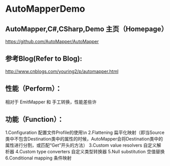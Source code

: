 # AutoMapperDemo
AutoMapper,C#,CSharp,Demo
主页（Homepage）
--------------------------------
https://github.com/AutoMapper/AutoMapper

参考Blog(Refer to Blog):
--------------------------------
http://www.cnblogs.com/youring2/p/automapper.html

性能（Perform）：
--------------------------------
相对于 EmitMapper 和 手工转换，性能差些许

功能（Function）：
--------------------------------
1.Configuration 配置文件Profile的使用\n
 2.Flattening 扁平化映射（即当Source类中不包含Destination类中的属性的时候，AutoMapper会将Destination类中的属性进行分割，或匹配“Get”开头的方法）
3.Custom value resolvers 自定义解析器
4.Custom type converters 自定义类型转换器
5.Null substitution 空值替换
6.Conditional mapping 条件映射
